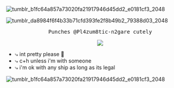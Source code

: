 ![tumblr_b1fc64a857a73020fa21917946d45dd2_e0181cf3_2048](https://github.com/user-attachments/assets/a8c62f7f-d209-4780-a743-d793765eebb7)

![tumblr_da8984f6f4b33b71cfd393fe2f8b49b2_79388d03_2048](https://github.com/user-attachments/assets/9b5363c3-4f40-4107-9528-a5f0ff4daef5)

<p align="center"> <samp>Punches @Pl4zum8tic-n2gare cutely</samp>
<p align="center">
<img src="https://64.media.tumblr.com/3c4397a9bd2004d9860ce0e8c32acd3e/da69a5e18a2a330e-7a/s75x75_c1/fabecda0e9c88c301ae5212c075297e0c58ab339.gifv"/>
</p>

- ‎‎⤷  int pretty please 🙏
- ⤷  c+h unless i'm with someone 
- ⤷  i'm ok with any ship as long as its legal
  

 ![tumblr_b1fc64a857a73020fa21917946d45dd2_e0181cf3_2048](https://github.com/user-attachments/assets/77c5544a-3807-40f2-9f7d-225d0e54db27)

 ‎ ‎ ‎ ‎ ‎ ‎ ‎ ‎ ‎ ‎ ‎ ‎ ‎‎ ‎ ‎ ‎ ‎ ‎‎ ‎ ‎ ‎ ‎ ‎ ‎‎ ‎ ‎ 
 ‎ ‎ ‎ ‎ ‎ ‎ ‎ ‎ ‎ ‎ ‎ ‎ ‎‎ ‎ ‎ ‎ ‎ ‎‎ ‎ ‎ ‎ ‎ ‎ ‎‎ ‎ ‎  ‎ ‎ ‎ ‎ ‎ ‎ ‎ ‎ ‎ ‎ ‎ ‎ ‎‎ ‎ ‎ ‎ ‎ ‎‎ ‎ ‎ ‎ ‎ ‎ ‎‎ ‎ ‎  ‎ ‎ ‎ ‎ ‎ ‎ ‎ ‎ ‎ ‎ ‎ ‎ ‎‎ ‎ ‎ ‎ ‎ ‎‎ ‎ ‎ ‎ ‎ ‎ ‎‎ ‎ ‎ 
